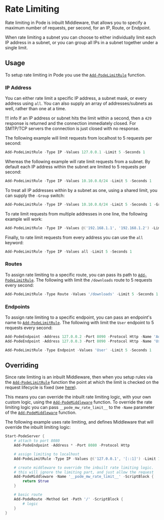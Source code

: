 # Rate Limiting

Rate limiting in Pode is inbuilt Middleware, that allows you to specify a maximum number of requests, per second, for an IP, Route, or Endpoint.

When rate limiting a subnet you can choose to either individually limit each IP address in a subnet, or you can group all IPs in a subnet together under a single limit.

## Usage

To setup rate limiting in Pode you use the [`Add-PodeLimitRule`](../../../../Functions/Middleware/Add-PodeLimitRule) function.

### IP Address

You can either rate limit a specific IP address, a subnet mask, or every address using `all`. You can also supply an array of addresses/subnets as well, rather than one at a time.

!!! info
    If an IP address or subnet hits the limit within a second, then a `429` response is returned and the connection immediately closed. For SMTP/TCP servers the connection is just closed with no response.

The following example will limit requests from localhost to 5 requests per second:

```powershell
Add-PodeLimitRule -Type IP -Values 127.0.0.1 -Limit 5 -Seconds 1
```

Whereas the following example will rate limit requests from a subnet. By default each IP address within the subnet are limited to 5 requests per second:

```powershell
Add-PodeLimitRule -Type IP -Values 10.10.0.0/24 -Limit 5 -Seconds 1
```

To treat all IP addresses within by a subnet as one, using a shared limit, you can supply the `-Group` switch:

```powershell
Add-PodeLimitRule -Type IP -Values 10.10.0.0/24 -Limit 5 -Seconds 1 -Group
```

To rate limit requests from multiple addresses in one line, the following example will work:

```powershell
Add-PodeLimitRule -Type IP -Values @('192.168.1.1', '192.168.1.2') -Limit 5 -Seconds 1
```

Finally, to rate limit requests from every address you can use the `all` keyword:

```powershell
Add-PodeLimitRule -Type IP -Values all -Limit 5 -Seconds 1
```

### Routes

To assign rate limiting to a specific route, you can pass its path to [`Add-PodeLimitRule`](../../../../Functions/Middleware/Add-PodeLimitRule). The following with limit the `/downloads` route to 5 requests every second:

```powershell
Add-PodeLimitRule -Type Route -Values '/downloads' -Limit 5 -Seconds 1
```

### Endpoints

To assign rate limiting to a specific endpoint, you can pass an endpoint's name to [`Add-PodeLimitRule`](../../../../Functions/Middleware/Add-PodeLimitRule). The following with limit the `User` endpoint to 5 requests every second:

```powershell
Add-PodeEndpoint -Address 127.0.0.2 -Port 8090 -Protocol Http -Name 'Admin'
Add-PodeEndpoint -Address 127.0.0.3 -Port 8090 -Protocol Http -Name 'User'

Add-PodeLimitRule -Type Endpoint -Values 'User' -Limit 5 -Seconds 1
```

## Overriding

Since rate limiting is an inbuilt Middleware, then when you setup rules via the [`Add-PodeLimitRule`](../../../../Functions/Middleware/Add-PodeLimitRule) function the point at which the limit is checked on the request lifecycle is fixed (see [here](../../Overview/#order-of-running)).

This means you can override the inbuilt rate limiting logic, with your own custom logic, using the [`Add-PodeMiddleware`](../../../../Functions/Core/Add-PodeMiddleware) function. To override the rate limiting logic you can pass `__pode_mw_rate_limit__` to the `-Name` parameter of the [`Add-PodeMiddleware`](../../../../Functions/Core/Add-PodeMiddleware) function.

The following example uses rate limiting, and defines Middleware that will override the inbuilt limiting logic:

```powershell
Start-PodeServer {
    # attach to port 8080
    Add-PodeEndpoint -Address * -Port 8080 -Protocol Http

    # assign limiting to localhost
    Add-PodeLimitRule -Type IP -Values @('127.0.0.1', '[::1]') -Limit 10 -Seconds 2

    # create middleware to override the inbuilt rate limiting logic.
    # this will ignore the limiting part, and just allow the request
    Add-PodeMiddleware -Name '__pode_mw_rate_limit__' -ScriptBlock {
        return $true
    }

    # basic route
    Add-PodeRoute -Method Get -Path '/' -ScriptBlock {
        # logic
    }
}
```
